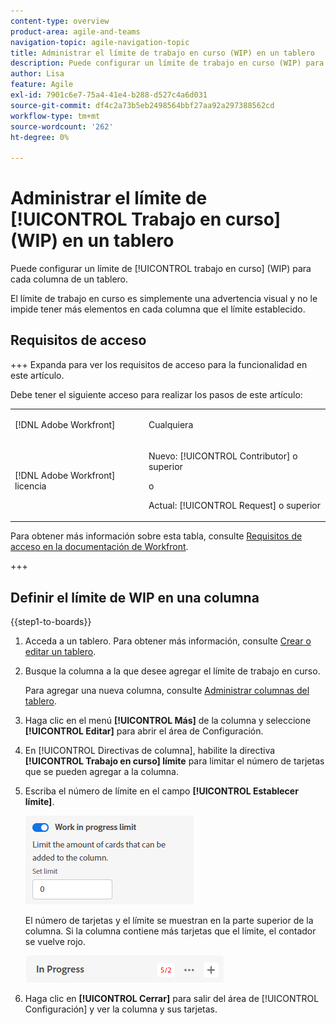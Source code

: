 ```yaml
---
content-type: overview
product-area: agile-and-teams
navigation-topic: agile-navigation-topic
title: Administrar el límite de trabajo en curso (WIP) en un tablero
description: Puede configurar un límite de trabajo en curso (WIP) para cada columna de un tablero.
author: Lisa
feature: Agile
exl-id: 7901c6e7-75a4-41e4-b288-d527c4a6d031
source-git-commit: df4c2a73b5eb2498564bbf27aa92a297388562cd
workflow-type: tm+mt
source-wordcount: '262'
ht-degree: 0%

---
```


# Administrar el límite de [!UICONTROL Trabajo en curso] (WIP) en un tablero

Puede configurar un límite de [!UICONTROL trabajo en curso] (WIP) para cada columna de un tablero.

El límite de trabajo en curso es simplemente una advertencia visual y no le impide tener más elementos en cada columna que el límite establecido.

## Requisitos de acceso

+++ Expanda para ver los requisitos de acceso para la funcionalidad en este artículo.

Debe tener el siguiente acceso para realizar los pasos de este artículo:

<table style="table-layout:auto"> 
 <col> 
 <col> 
 <tbody> 
  <tr> 
   <td role="rowheader">[!DNL Adobe Workfront]</td> 
   <td> <p>Cualquiera</p> </td> 
  </tr> 
  <tr> 
   <td role="rowheader">[!DNL Adobe Workfront] licencia</td> 
   <td> 
   <p>Nuevo: [!UICONTROL Contributor] o superior</p> 
   <p>o</p>
   <p>Actual: [!UICONTROL Request] o superior</p>
   </td> 
  </tr> 
 </tbody> 
</table>

Para obtener más información sobre esta tabla, consulte [Requisitos de acceso en la documentación de Workfront](/help/quicksilver/administration-and-setup/add-users/access-levels-and-object-permissions/access-level-requirements-in-documentation.md).

+++

## Definir el límite de WIP en una columna

{{step1-to-boards}}

1. Acceda a un tablero. Para obtener más información, consulte [Crear o editar un tablero](../../agile/get-started-with-boards/create-edit-board.md).
1. Busque la columna a la que desee agregar el límite de trabajo en curso.

   Para agregar una nueva columna, consulte [Administrar columnas del tablero](/help/quicksilver/agile/get-started-with-boards/manage-board-columns.md).

1. Haga clic en el menú **[!UICONTROL Más]** de la columna y seleccione **[!UICONTROL Editar]** para abrir el área de Configuración.
1. En [!UICONTROL Directivas de columna], habilite la directiva **[!UICONTROL Trabajo en curso] límite** para limitar el número de tarjetas que se pueden agregar a la columna.
1. Escriba el número de límite en el campo **[!UICONTROL Establecer límite]**.

   ![Límite de trabajo en curso para la columna](assets/boards-wip-limit-in-column.png)

   El número de tarjetas y el límite se muestran en la parte superior de la columna. Si la columna contiene más tarjetas que el límite, el contador se vuelve rojo.

   ![Contador de límite de WIP](assets/boards-wip-limit-counter.png)

1. Haga clic en **[!UICONTROL Cerrar]** para salir del área de [!UICONTROL Configuración] y ver la columna y sus tarjetas.
